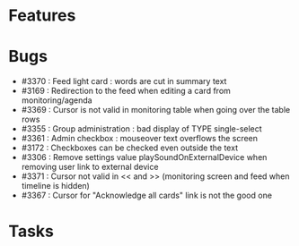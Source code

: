 # Features


# Bugs

 - #3370 : Feed light card : words are cut in summary text 
 - #3169 : Redirection to the feed when editing a card from monitoring/agenda
 - #3369 : Cursor is not valid in monitoring table when going over the table rows
 - #3355 : Group administration : bad display of TYPE single-select
 - #3361 : Admin checkbox : mouseover text overflows the screen
 - #3172 : Checkboxes can be checked even outside the text
 - #3306 : Remove settings value playSoundOnExternalDevice when removing user link to external device
 - #3371 : Cursor not valid in << and >> (monitoring screen and feed when timeline is hidden)
 - #3367 : Cursor for "Acknowledge all cards" link is not the good one

# Tasks
